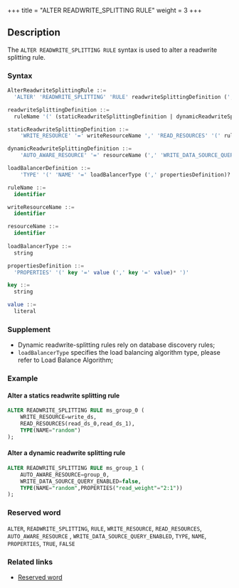 +++
title = "ALTER READWRITE_SPLITTING RULE"
weight = 3
+++

## Description

The `ALTER READWRITE_SPLITTING RULE` syntax is used to alter a readwrite splitting rule.

### Syntax

```sql
AlterReadwriteSplittingRule ::=
  'ALTER' 'READWRITE_SPLITTING' 'RULE' readwriteSplittingDefinition (',' readwriteSplittingDefinition)*

readwriteSplittingDefinition ::=
  ruleName '(' (staticReadwriteSplittingDefinition | dynamicReadwriteSplittingDefinition) (',' loadBalancerDefinition)? ')'

staticReadwriteSplittingDefinition ::=
    'WRITE_RESOURCE' '=' writeResourceName ',' 'READ_RESOURCES' '(' ruleName (',' ruleName)* ')'

dynamicReadwriteSplittingDefinition ::=
    'AUTO_AWARE_RESOURCE' '=' resourceName (',' 'WRITE_DATA_SOURCE_QUERY_ENABLED' '=' ('TRUE' | 'FALSE'))?

loadBalancerDefinition ::=
    'TYPE' '(' 'NAME' '=' loadBalancerType (',' propertiesDefinition)? ')'

ruleName ::=
  identifier

writeResourceName ::=
  identifier

resourceName ::=
  identifier
    
loadBalancerType ::=
  string

propertiesDefinition ::=
  'PROPERTIES' '(' key '=' value (',' key '=' value)* ')'

key ::=
  string

value ::=
  literal
```

### Supplement

- Dynamic readwrite-splitting rules rely on database discovery rules;
- `loadBalancerType` specifies the load balancing algorithm type, please refer to Load Balance Algorithm;

### Example

#### Alter a statics readwrite splitting rule

```sql
ALTER READWRITE_SPLITTING RULE ms_group_0 (
    WRITE_RESOURCE=write_ds,
    READ_RESOURCES(read_ds_0,read_ds_1),
    TYPE(NAME="random")
);
```

#### Alter a dynamic readwrite splitting rule

```sql
ALTER READWRITE_SPLITTING RULE ms_group_1 (
    AUTO_AWARE_RESOURCE=group_0,
    WRITE_DATA_SOURCE_QUERY_ENABLED=false,
    TYPE(NAME="random",PROPERTIES("read_weight"="2:1"))
);
```

### Reserved word

`ALTER`, `READWRITE_SPLITTING`, `RULE`, `WRITE_RESOURCE`, `READ_RESOURCES`, `AUTO_AWARE_RESOURCE`
, `WRITE_DATA_SOURCE_QUERY_ENABLED`, `TYPE`, `NAME`, `PROPERTIES`, `TRUE`, `FALSE`

### Related links

- [Reserved word](/en/reference/distsql/syntax/reserved-word/)
